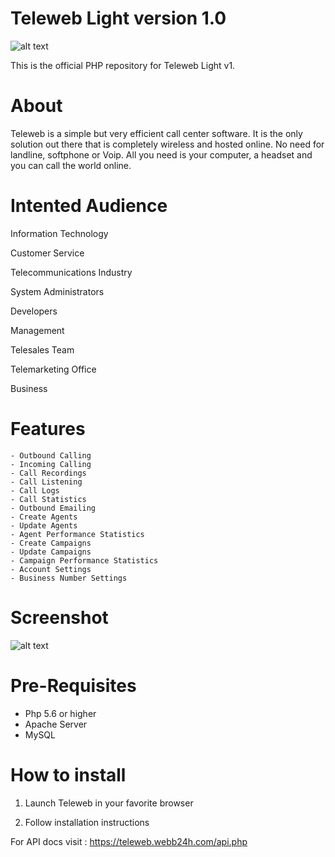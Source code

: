 # Teleweb Light version 1.0
![alt text](https://github.com/webb24h/teleweb/blob/master/teleweb_info_2.png)


This is the official PHP repository for Teleweb Light v1.


# About

Teleweb is a simple but very efficient call center software. It is the only solution out there that is completely wireless and hosted online. No need for landline, softphone or Voip. All you need is your computer, a headset and you can call the world online. 

# Intented Audience
Information Technology

Customer Service

Telecommunications Industry

System Administrators

Developers

Management

Telesales Team

Telemarketing Office

Business



# Features
    - Outbound Calling
    - Incoming Calling
    - Call Recordings
    - Call Listening
    - Call Logs
    - Call Statistics
    - Outbound Emailing
    - Create Agents
    - Update Agents
    - Agent Performance Statistics
    - Create Campaigns
    - Update Campaigns
    - Campaign Performance Statistics
    - Account Settings
    - Business Number Settings


# Screenshot
![alt text](https://a.fsdn.com/con/app/proj/teleweb-light-v1/screenshots/webb24h_screenshot_call_Center.png/max/max/1)


# Pre-Requisites
- Php 5.6 or higher
- Apache Server 
- MySQL


# How to install

1. Launch Teleweb in your favorite browser

2. Follow installation instructions

For API docs visit : https://teleweb.webb24h.com/api.php

